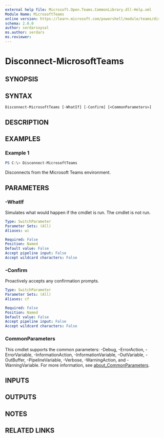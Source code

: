 ```yaml
---
external help file: Microsoft.Open.Teams.CommonLibrary.dll-Help.xml
Module Name: MicrosoftTeams
online version: https://learn.microsoft.com/powershell/module/teams/disconnect-microsoftteams
schema: 2.0.0
author: serdarsoysal
ms.author: serdars
ms.reviewer:
---
```


# Disconnect-MicrosoftTeams

## SYNOPSIS

## SYNTAX

```
Disconnect-MicrosoftTeams [-WhatIf] [-Confirm] [<CommonParameters>]
```

## DESCRIPTION

## EXAMPLES

### Example 1
```powershell
PS C:\> Disconnect-MicrosoftTeams
```

Disconnects from the Microsoft Teams environment.

## PARAMETERS

### -WhatIf
Simulates what would happen if the cmdlet is run.  The cmdlet is not run.

```yaml
Type: SwitchParameter
Parameter Sets: (All)
Aliases: wi

Required: False
Position: Named
Default value: False
Accept pipeline input: False
Accept wildcard characters: False
```

### -Confirm
Proactively accepts any confirmation prompts.

```yaml
Type: SwitchParameter
Parameter Sets: (All)
Aliases: cf

Required: False
Position: Named
Default value: False
Accept pipeline input: False
Accept wildcard characters: False
```

### CommonParameters
This cmdlet supports the common parameters: -Debug, -ErrorAction, -ErrorVariable, -InformationAction, -InformationVariable, -OutVariable, -OutBuffer, -PipelineVariable, -Verbose, -WarningAction, and -WarningVariable. For more information, see [about_CommonParameters](https://go.microsoft.com/fwlink/?LinkID=113216).

## INPUTS

## OUTPUTS

## NOTES

## RELATED LINKS
